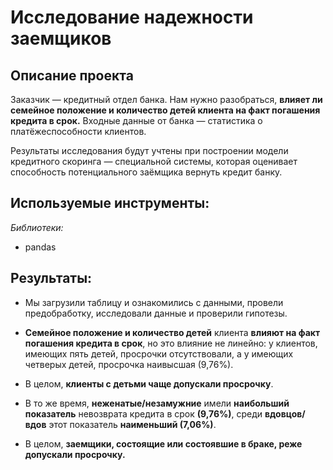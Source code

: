 # Исследование надежности заемщиков

## Описание проекта 

Заказчик — кредитный отдел банка. Нам нужно разобраться, **влияет ли семейное положение и количество детей клиента на факт погашения кредита в срок.** Входные данные от банка — статистика о платёжеспособности клиентов.

Результаты исследования будут учтены при построении модели кредитного скоринга — специальной системы, которая оценивает способность потенциального заёмщика вернуть кредит банку.


## Используемые инструменты:
 
*Библиотеки:*
- pandas
 
## Результаты: 

- Мы загрузили таблицу и ознакомились с данными, провели предобработку, исследовали данные и проверили гипотезы.

- **Семейное положение и количество детей** клиента **влияют на факт погашения кредита в срок**, но это влияние не линейно: у клиентов, имеющих пять детей, просрочки отсутствовали, а у имеющих четверых детей, просрочка наивысшая (9,76%).

- В целом, **клиенты с детьми чаще допускали просрочку**. 

- В то же время, **неженатые/незамужние** имели **наибольший показатель** невозврата кредита в срок **(9,76%)**, среди **вдовцов/вдов** этот показатель **наименьший (7,06%)**.

- В целом, **заемщики, состоящие или состоявшие в браке, реже допускали просрочку.** 
